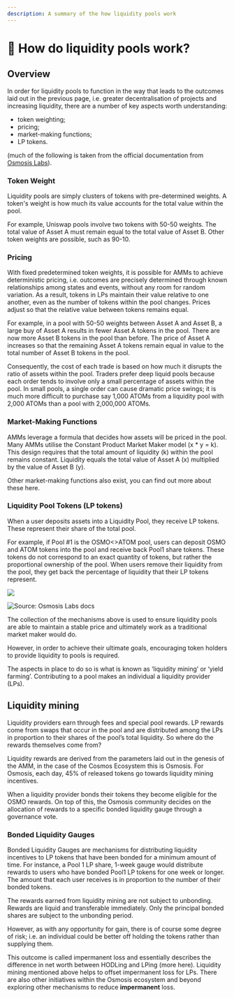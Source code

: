```yaml
---
description: A summary of the how liquidity pools work
---
```


# 🌊 How do liquidity pools work?

## Overview

In order for liquidity pools to function in the way that leads to the outcomes laid out in the previous page, i.e. greater decentralisation of projects and increasing liquidity, there are a number of key aspects worth understanding:&#x20;

* token weighting;&#x20;
* pricing;&#x20;
* market-making functions;&#x20;
* LP tokens.

(much of the following is taken from the official documentation from [Osmosis Labs](https://osmosis.gitbook.io/o/basic-concepts/amm)).

### Token Weight

Liquidity pools are simply clusters of tokens with pre-determined weights. A token's weight is how much its value accounts for the total value within the pool.

For example, Uniswap pools involve two tokens with 50-50 weights. The total value of Asset A must remain equal to the total value of Asset B. Other token weights are possible, such as 90-10.

### Pricing

With fixed predetermined token weights, it is possible for AMMs to achieve deterministic pricing, i.e. outcomes are precisely determined through known relationships among states and events, without any room for random variation. As a result, tokens in LPs maintain their value relative to one another, even as the number of tokens within the pool changes. Prices adjust so that the relative value between tokens remains equal.

For example, in a pool with 50-50 weights between Asset A and Asset B, a large buy of Asset A results in fewer Asset A tokens in the pool. There are now more Asset B tokens in the pool than before. The price of Asset A increases so that the remaining Asset A tokens remain equal in value to the total number of Asset B tokens in the pool.

Consequently, the cost of each trade is based on how much it disrupts the ratio of assets within the pool. Traders prefer deep liquid pools because each order tends to involve only a small percentage of assets within the pool. In small pools, a single order can cause dramatic price swings; it is much more difficult to purchase say 1,000 ATOMs from a liquidity pool with 2,000 ATOMs than a pool with 2,000,000 ATOMs.

### Market-Making Functions

AMMs leverage a formula that decides how assets will be priced in the pool. Many AMMs utilise the Constant Product Market Maker model (x \* y = k). This design requires that the total amount of liquidity (k) within the pool remains constant. Liquidity equals the total value of Asset A (x) multiplied by the value of Asset B (y).

Other market-making functions also exist, you can find out more about these here.

### Liquidity Pool Tokens (LP tokens)

When a user deposits assets into a Liquidity Pool, they receive LP tokens. These represent their share of the total pool.

For example, if Pool #1 is the OSMO<>ATOM pool, users can deposit OSMO and ATOM tokens into the pool and receive back Pool1 share tokens. These tokens do not correspond to an exact quantity of tokens, but rather the proportional ownership of the pool. When users remove their liquidity from the pool, they get back the percentage of liquidity that their LP tokens represent.

![](https://lh6.googleusercontent.com/PLQo6H2gnqgeO4cXmbKFl84D5WBomMOo-G\_SqLbrNHqVO5KzEZYK1pPVM9U3MMVsc4mb\_xPbXx3eqZ-TZzVH6dkdpw2GAHEAC\_uVXTUjqaugivJWIzd-I8JIutC-uT5Pi1arSTNP)

![Source: Osmosis Labs docs](https://lh6.googleusercontent.com/CfODbSpiJuhFR9VY-AQrNb4kAiaP2\_D72tVaCtAnInoQX8jzs1A\_PpFs\_Z9h3JZsiIuC\_-fNOb\_UVR8mD3e\_CdB3tjb8Scp0rzIPSTlYmDCcLFY4e0em4sx\_Sd4Hm0GSFT0e917U)

The collection of the mechanisms above is used to ensure liquidity pools are able to maintain a stable price and ultimately work as a traditional market maker would do.

However, in order to achieve their ultimate goals, encouraging token holders to provide liquidity to pools is required.

The aspects in place to do so is what is known as ‘liquidity mining’ or ‘yield farming’. Contributing to a pool makes an individual a liquidity provider (LPs).

## Liquidity mining

Liquidity providers earn through fees and special pool rewards. LP rewards come from swaps that occur in the pool and are distributed among the LPs in proportion to their shares of the pool’s total liquidity. So where do the rewards themselves come from?

Liquidity rewards are derived from the parameters laid out in the genesis of the AMM, in the case of the Cosmos Ecosystem this is Osmosis. For Osmosis, each day, 45% of released tokens go towards liquidity mining incentives.

When a liquidity provider bonds their tokens they become eligible for the OSMO rewards. On top of this, the Osmosis community decides on the allocation of rewards to a specific bonded liquidity gauge through a governance vote.

### Bonded Liquidity Gauges

Bonded Liquidity Gauges are mechanisms for distributing liquidity incentives to LP tokens that have been bonded for a minimum amount of time. For instance, a Pool 1 LP share, 1-week gauge would distribute rewards to users who have bonded Pool1 LP tokens for one week or longer. The amount that each user receives is in proportion to the number of their bonded tokens.

The rewards earned from liquidity mining are not subject to unbonding. Rewards are liquid and transferable immediately. Only the principal bonded shares are subject to the unbonding period.

However, as with any opportunity for gain, there is of course some degree of risk; i.e. an individual could be better off holding the tokens rather than supplying them.

This outcome is called impermanent loss and essentially describes the difference in net worth between HODLing and LPing (more here). Liquidity mining mentioned above helps to offset impermanent loss for LPs. There are also other initiatives within the Osmosis ecosystem and beyond exploring other mechanisms to reduce **impermanent** loss.
